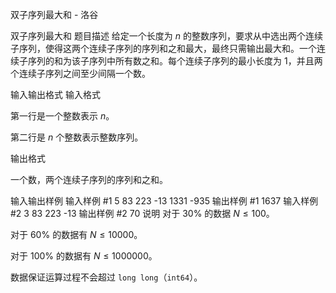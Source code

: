 



双子序列最大和 - 洛谷














双子序列最大和
题目描述
给定一个长度为 $n$ 的整数序列，要求从中选出两个连续子序列，使得这两个连续子序列的序列和之和最大，最终只需输出最大和。一个连续子序列的和为该子序列中所有数之和。每个连续子序列的最小长度为 $1$，并且两个连续子序列之间至少间隔一个数。

输入输出格式
输入格式

第一行是一个整数表示 $n$。

第二行是 $n$ 个整数表示整数序列。

输出格式

一个数，两个连续子序列的序列和之和。

输入输出样例
输入样例 #1
5
83 223 -13 1331 -935
输出样例 #1
1637
输入样例 #2
3
83 223 -13
输出样例 #2
70
说明
对于 $30\%$ 的数据 $N\le 100$。

对于 $60\%$ 的数据有 $N\le 10000$。

对于 $100\%$ 的数据有 $N\le 1000000$。

数据保证运算过程不会超过 `long long`（`int64`）。






